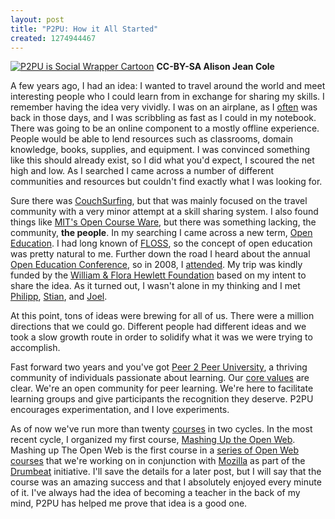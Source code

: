 ```yaml
--- 
layout: post
title: "P2PU: How it All Started"
created: 1274944467
---
```

<a href="http://www.flickr.com/photos/johndbritton/4170987860/"><img src="http://farm3.static.flickr.com/2783/4170987860_bff3b6c491.jpg" alt="P2PU is Social Wrapper Cartoon" /></a>
<strong>CC-BY-SA Alison Jean Cole</strong>

<p>A few years ago, I had an idea: I wanted to travel around the world and meet interesting people who I could learn from in exchange for sharing my skills. I remember having the idea very vividly. I was on an airplane, as I <a href="http://www.dopplr.com/traveller/johndbritton">often</a> was back in those days, and I was scribbling as fast as I could in my notebook. There was going to be an online component to a mostly offline experience. People would be able to lend resources such as classrooms, domain knowledge, books, supplies, and equipment. I was convinced something like this should already exist, so I did what you'd expect, I scoured the net high and low. As I searched I came across a number of different communities and resources but couldn't find exactly what I was looking for.</p>

<p>Sure there was <a href="http://www.couchsurfing.org">CouchSurfing</a>, but that was mainly focused on the travel community with a very minor attempt at a skill sharing system. I also found things like <a href="http://ocw.mit.edu/">MIT's Open Course Ware</a>, but there was something lacking, the community, <strong>the people</strong>. In my searching I came across a new term, <a href="http://en.wikipedia.org/wiki/Open_education">Open Education</a>. I had long known of <a href="http://en.wikipedia.org/wiki/FLOSS">FLOSS</a>, so the concept of open education was pretty natural to me. Further down the road I heard about the annual <a href="http://openedconference.org">Open Education Conference</a>, so in 2008, I <a href="/post/2009/february/04/open_education_2008_celebrating_ten_years_open_content">attended</a>. My trip was kindly funded by the <a href="http://hewlett.org">William &amp; Flora Hewlett Foundation</a> based on my intent to share the idea. As it turned out, I wasn't alone in my thinking and I met <a href="http://bokaap.net">Philipp</a>, <a href="http://reganmian.net/">Stian</a>, and <a href="http://cnx.org/member_profile/thierstj">Joel</a>.</p>

<p>At this point, tons of ideas were brewing for all of us. There were a million directions that we could go. Different people had different ideas and we took a slow growth route in order to solidify what it was we were trying to accomplish.</p>

<p>Fast forward two years and you've got <a href="http://p2pu.org">Peer 2 Peer University</a>, a thriving community of individuals passionate about learning. Our <a href="http://p2pu.org/values">core values</a> are clear. We're an open community for peer learning. We're here to facilitate learning groups and give participants the recognition they deserve. P2PU encourages experimentation, and I love experiments.</p>

<p>As of now we've run more than twenty <a href="http://p2pu.org/courses">courses</a> in two cycles. In the most recent cycle, I organized my first course, <a href="http://p2pu.org/mashing-open-web-mar-2010">Mashing Up the Open Web</a>. Mashing up The Open Web is the first course in a <a href="http://www.drumbeat.org/project/p2p-university-open-web-career-track">series of Open Web courses</a> that we're working on in conjunction with <a href="http://www.mozilla.org">Mozilla</a> as part of the <a href="http://www.drumbeat.org">Drumbeat</a> initiative. I'll save the details for a later post, but I will say that the course was an amazing success and that I absolutely enjoyed every minute of it. I've always had the idea of becoming a teacher in the back of my mind, P2PU has helped me prove that idea is a good one.</p>
